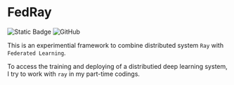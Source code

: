 # FedRay

![Static Badge](https://img.shields.io/badge/FedRay-Let's_start_federated_learning_with_Ray!-blue) ![GitHub](https://img.shields.io/github/license/lokinko/FedRay)

This is an experimential framework to combine distributed system ```Ray``` with ```Federated Learning```.

To access the training and deploying of a distributied deep learning system, I try to work with ```ray``` in my part-time codings.
